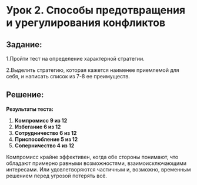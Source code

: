 # Урок 2. Способы предотвращения и урегулирования конфликтов
## Задание:

1.Пройти тест на определение характерной стратегии.

2.Выделить стратегию, которая кажется наименее приемлемой для себя, и написать список из 7-8 ее преимуществ.

## Решение:

**Результаты теста:**

1. **Компромисс 9 из 12**
2. **Избегание 6 из 12**
3. **Сотрудничество 6 из 12**
4. **Приспособление 5 из 12**
5. **Соперничество 4 из 12**

Компромисс крайне эффективен, когда обе стороны понимают, что обладают примерно равными возможностями, взаимоисключающими интересами. Или удовлетворяются частичным и, возможно, временным решением перед угрозой потерять всё.
